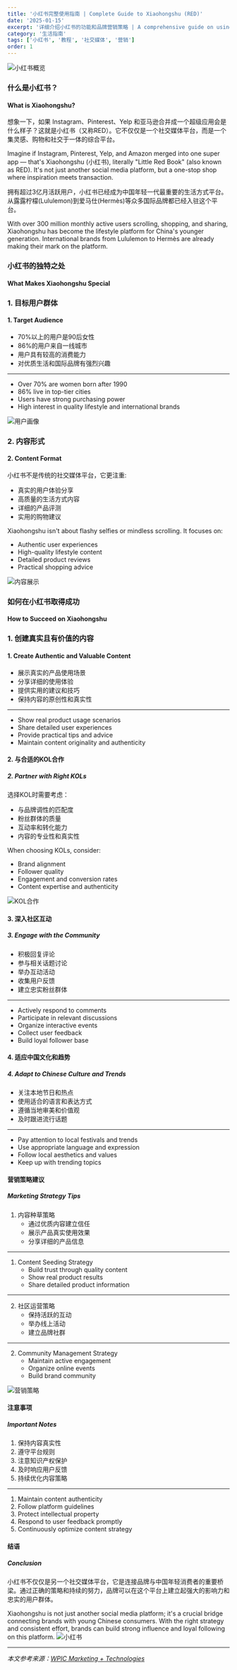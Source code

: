 ```yaml
---
title: '小红书完整使用指南 | Complete Guide to Xiaohongshu (RED)'
date: '2025-01-15'
excerpt: '详细介绍小红书的功能和品牌营销策略 | A comprehensive guide on using Xiaohongshu and brand marketing strategies'
category: '生活指南'
tags: ['小红书', '教程', '社交媒体', '营销']
order: 1
---
```


![小红书概览](https://cdn.jsdelivr.net/gh/strawferry/GSS@master/uPic/20250117/16-15-51-JqdrME.png)

### 什么是小红书？
#### What is Xiaohongshu?

想象一下，如果 Instagram、Pinterest、Yelp 和亚马逊合并成一个超级应用会是什么样子？这就是小红书（又称RED）。它不仅仅是一个社交媒体平台，而是一个集灵感、购物和社交于一体的综合平台。

Imagine if Instagram, Pinterest, Yelp, and Amazon merged into one super app — that's Xiaohongshu (小红书), literally "Little Red Book" (also known as RED). It's not just another social media platform, but a one-stop shop where inspiration meets transaction.

拥有超过3亿月活跃用户，小红书已经成为中国年轻一代最重要的生活方式平台。从露露柠檬(Lululemon)到爱马仕(Hermès)等众多国际品牌都已经入驻这个平台。

With over 300 million monthly active users scrolling, shopping, and sharing, Xiaohongshu has become the lifestyle platform for China's younger generation. International brands from Lululemon to Hermès are already making their mark on the platform.

### 小红书的独特之处
#### What Makes Xiaohongshu Special

### 1. 目标用户群体
#### 1. Target Audience

- 70%以上的用户是90后女性
- 86%的用户来自一线城市
- 用户具有较高的消费能力
- 对优质生活和国际品牌有强烈兴趣

----

- Over 70% are women born after 1990
- 86% live in top-tier cities
- Users have strong purchasing power
- High interest in quality lifestyle and international brands

![用户画像](https://cdn.jsdelivr.net/gh/strawferry/GSS@master/uPic/20250117/16-16-58-HiRGCd.png)

### 2. 内容形式
#### 2. Content Format

小红书不是传统的社交媒体平台，它更注重:
- 真实的用户体验分享
- 高质量的生活方式内容
- 详细的产品评测
- 实用的购物建议

Xiaohongshu isn't about flashy selfies or mindless scrolling. It focuses on:
- Authentic user experiences
- High-quality lifestyle content
- Detailed product reviews
- Practical shopping advice

![内容展示](https://cdn.jsdelivr.net/gh/strawferry/GSS@master/uPic/20250117/16-16-37-vCrnex.png)

### 如何在小红书取得成功
#### How to Succeed on Xiaohongshu

### 1. 创建真实且有价值的内容
#### 1. Create Authentic and Valuable Content

- 展示真实的产品使用场景
- 分享详细的使用体验
- 提供实用的建议和技巧
- 保持内容的原创性和真实性

----

- Show real product usage scenarios
- Share detailed user experiences
- Provide practical tips and advice
- Maintain content originality and authenticity

#### 2. 与合适的KOL合作
##### 2. Partner with Right KOLs

选择KOL时需要考虑：
- 与品牌调性的匹配度
- 粉丝群体的质量
- 互动率和转化能力
- 内容的专业性和真实性

When choosing KOLs, consider:
- Brand alignment
- Follower quality
- Engagement and conversion rates
- Content expertise and authenticity

![KOL合作](https://cdn.jsdelivr.net/gh/strawferry/GSS@master/uPic/20250117/16-17-24-k5plrj.png)

#### 3. 深入社区互动
##### 3. Engage with the Community

- 积极回复评论
- 参与相关话题讨论
- 举办互动活动
- 收集用户反馈
- 建立忠实粉丝群体

----

- Actively respond to comments
- Participate in relevant discussions
- Organize interactive events
- Collect user feedback
- Build loyal follower base

#### 4. 适应中国文化和趋势
##### 4. Adapt to Chinese Culture and Trends

- 关注本地节日和热点
- 使用适合的语言和表达方式
- 遵循当地审美和价值观
- 及时跟进流行话题

----

- Pay attention to local festivals and trends
- Use appropriate language and expression
- Follow local aesthetics and values
- Keep up with trending topics

#### 营销策略建议
##### Marketing Strategy Tips

1. 内容种草策略
   - 通过优质内容建立信任
   - 展示产品真实使用效果
   - 分享详细的产品信息

----

1. Content Seeding Strategy
   - Build trust through quality content
   - Show real product results
   - Share detailed product information

----

2. 社区运营策略
   - 保持活跃的互动
   - 举办线上活动
   - 建立品牌社群

----

2. Community Management Strategy
   - Maintain active engagement
   - Organize online events
   - Build brand community

![营销策略](https://cdn.jsdelivr.net/gh/strawferry/GSS@master/uPic/20250117/16-17-51-5nx2AO.png)

#### 注意事项
##### Important Notes

1. 保持内容真实性
2. 遵守平台规则
3. 注意知识产权保护
4. 及时响应用户反馈
5. 持续优化内容策略

----

1. Maintain content authenticity
2. Follow platform guidelines
3. Protect intellectual property
4. Respond to user feedback promptly
5. Continuously optimize content strategy

#### 结语
##### Conclusion

小红书不仅仅是另一个社交媒体平台，它是连接品牌与中国年轻消费者的重要桥梁。通过正确的策略和持续的努力，品牌可以在这个平台上建立起强大的影响力和忠实的用户群体。

Xiaohongshu is not just another social media platform; it's a crucial bridge connecting brands with young Chinese consumers. With the right strategy and consistent effort, brands can build strong influence and loyal following on this platform.
![小红书](https://cdn.jsdelivr.net/gh/strawferry/GSS@master/uPic/20250117/16-18-38-7KMEZ9.png)

---
*本文参考来源：[WPIC Marketing + Technologies](https://wpic.co/blog/guide-to-xiaohongshu-red-in-china/)* 